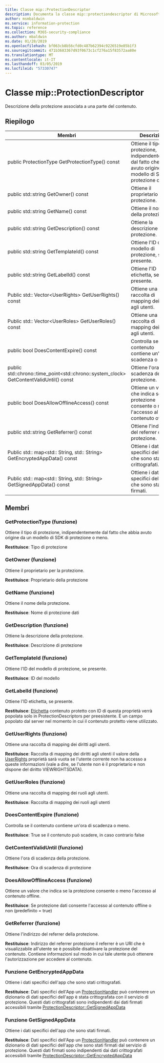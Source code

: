 ```yaml
---
title: Classe mip::ProtectionDescriptor
description: Documenta la classe mip::protectiondescriptor di Microsoft Information Protection (MIP) SDK.
author: msmbaldwin
ms.service: information-protection
ms.topic: reference
ms.collection: M365-security-compliance
ms.author: mbaldwin
ms.date: 01/28/2019
ms.openlocfilehash: bf063cb8b56cfd0c487b62394c9226519e85b1f3
ms.sourcegitcommit: 471b3683367d93f0673c1cf276a15f83572aa80e
ms.translationtype: MT
ms.contentlocale: it-IT
ms.lasthandoff: 03/05/2019
ms.locfileid: "57330747"
---
```

# <a name="class-mipprotectiondescriptor"></a>Classe mip::ProtectionDescriptor 
Descrizione della protezione associata a una parte del contenuto.
  
## <a name="summary"></a>Riepilogo
 Membri                        | Descrizioni                                
--------------------------------|---------------------------------------------
public ProtectionType GetProtectionType() const  |  Ottiene il tipo di protezione, indipendentemente dal fatto che abbia avuto origine da un modello di SDK di protezione o meno.
public std::string GetOwner() const  |  Ottiene il proprietario per la protezione.
public std::string GetName() const  |  Ottiene il nome della protezione.
public std::string GetDescription() const  |  Ottiene la descrizione della protezione.
public std::string GetTemplateId() const  |  Ottiene l'ID del modello di protezione, se presente.
public std::string GetLabelId() const  |  Ottiene l'ID etichetta, se presente.
Public std:: Vector\<UserRights\> GetUserRights() const  |  Ottiene una raccolta di mapping dei diritti agli utenti.
Public std:: Vector\<UserRoles\> GetUserRoles() const  |  Ottiene una raccolta di mapping dei ruoli agli utenti.
public bool DoesContentExpire() const  |  Controlla se il contenuto contiene un'ora di scadenza o meno.
public std::chrono::time_point\<std::chrono::system_clock\> GetContentValidUntil() const  |  Ottiene l'ora di scadenza della protezione.
public bool DoesAllowOfflineAccess() const  |  Ottiene un valore che indica se la protezione consente o meno l'accesso al contenuto offline.
public std::string GetReferrer() const  |  Ottiene l'indirizzo del referrer della protezione.
Public std:: map\<std:: String, std:: String\> GetEncryptedAppData() const  |  Ottiene i dati specifici dell'app che sono stati crittografati.
Public std:: map\<std:: String, std:: String\> GetSignedAppData() const  |  Ottiene i dati specifici dell'app che sono stati firmati.
  
## <a name="members"></a>Membri
  
### <a name="getprotectiontype-function"></a>GetProtectionType (funzione)
Ottiene il tipo di protezione, indipendentemente dal fatto che abbia avuto origine da un modello di SDK di protezione o meno.

  
**Restituisce**: Tipo di protezione
  
### <a name="getowner-function"></a>GetOwner (funzione)
Ottiene il proprietario per la protezione.

  
**Restituisce**: Proprietario della protezione
  
### <a name="getname-function"></a>GetName (funzione)
Ottiene il nome della protezione.

  
**Restituisce**: Nome di protezione dati
  
### <a name="getdescription-function"></a>GetDescription (funzione)
Ottiene la descrizione della protezione.

  
**Restituisce**: Descrizione di protezione
  
### <a name="gettemplateid-function"></a>GetTemplateId (funzione)
Ottiene l'ID del modello di protezione, se presente.

  
**Restituisce**: ID del modello
  
### <a name="getlabelid-function"></a>GetLabelId (funzione)
Ottiene l'ID etichetta, se presente.

  
**Restituisce**: [Etichetta](class_mip_label.md) contenuto protetto con ID di questa proprietà verrà popolata solo in ProtectionDescriptors per preesistente. È un campo popolato dal server nel momento in cui il contenuto protetto viene utilizzato.
  
### <a name="getuserrights-function"></a>GetUserRights (funzione)
Ottiene una raccolta di mapping dei diritti agli utenti.

  
**Restituisce**: Raccolta di mapping dei diritti agli utenti il valore della [UserRights](class_mip_userrights.md) proprietà sarà vuota se l'utente corrente non ha accesso a queste informazioni (vale a dire, se l'utente non è il proprietario e non dispone del diritto VIEWRIGHTSDATA).
  
### <a name="getuserroles-function"></a>GetUserRoles (funzione)
Ottiene una raccolta di mapping dei ruoli agli utenti.

  
**Restituisce**: Raccolta di mapping dei ruoli agli utenti
  
### <a name="doescontentexpire-function"></a>DoesContentExpire (funzione)
Controlla se il contenuto contiene un'ora di scadenza o meno.

  
**Restituisce**: True se il contenuto può scadere, in caso contrario false
  
### <a name="getcontentvaliduntil-function"></a>GetContentValidUntil (funzione)
Ottiene l'ora di scadenza della protezione.

  
**Restituisce**: Ora di scadenza di protezione
  
### <a name="doesallowofflineaccess-function"></a>DoesAllowOfflineAccess (funzione)
Ottiene un valore che indica se la protezione consente o meno l'accesso al contenuto offline.

  
**Restituisce**: Se protezione dati consente l'accesso al contenuto offline o non (predefinito = true)
  
### <a name="getreferrer-function"></a>GetReferrer (funzione)
Ottiene l'indirizzo del referrer della protezione.

  
**Restituisce**: Indirizzo del referrer protezione il referrer è un URI che è visualizzabile all'utente se è possibile disattivare la protezione del contenuto. Contiene informazioni sul modo in cui tale utente può ottenere l'autorizzazione per accedere al contenuto.
  
### <a name="getencryptedappdata-function"></a>Funzione GetEncryptedAppData
Ottiene i dati specifici dell'app che sono stati crittografati.

  
**Restituisce**: Dati specifici dell'App un [ProtectionHandler](class_mip_protectionhandler.md) può contenere un dizionario di dati specifici dell'app è stata crittografata con il servizio di protezione. Questi dati crittografati sono indipendenti dai dati firmati accessibili tramite [ProtectionDescriptor::GetSignedAppData](class_mip_protectiondescriptor.md#getappsigneddata-function)
  
### <a name="getsignedappdata-function"></a>Funzione GetSignedAppData
Ottiene i dati specifici dell'app che sono stati firmati.

  
**Restituisce**: Dati specifici dell'App un [ProtectionHandler](class_mip_protectionhandler.md) può contenere un dizionario di dati specifici dell'app che sono stati firmati dal servizio di protezione. Questi dati firmati sono indipendenti dai dati crittografati accessibili tramite [ProtectionDescriptor::GetEncryptedAppData](class_mip_protectiondescriptor.md#getencryptedappdata-function)
